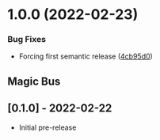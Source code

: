 # 1.0.0 (2022-02-23)


### Bug Fixes

* Forcing first semantic release ([4cb95d0](https://github.com/evvnt/magic_bus/commit/4cb95d0468ba99d57b1808179b0c7341961cfb57))

## Magic Bus

## [0.1.0] - 2022-02-22

- Initial pre-release
